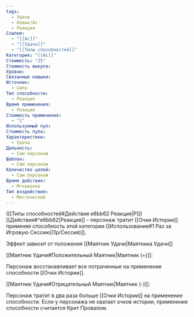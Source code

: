 ```yaml
---
tags:
  - Удача
  - Навык/Ас
  - Реакция
Ссылки:
  - "[[Ас]]"
  - "[[Удача]]"
  - "[[Типы способностей]]"
Категория: "[[Ас]]"
Стоимость: "25"
Стоимость выкупа: 
Уровни: 
Связанные навыки: 
Источник:
  - Сила
Тип способности:
  - Реакция
Время применения:
  - Реакция
Стоимость применения:
  - "1"
Используемый пул: 
Стоимость пула: 
Характеристики:
  - Удача
Дальность:
  - Сам персонаж
Шаблон:
  - Сам персонаж
Количество целей:
  - Сам персонаж
Время действия:
  - Мгновенно
Тип воздействия:
  - Мистический
---
```

([[Типы способностей#Действия e6bb62 Реакция|Р]]) [[Действия#^e6bb62|Реакция]] - персонаж тратит [[Очки Истории]] применяя способность этой категории [[Использование#1 Раз за Игровую Сессию|(1р/Сессия)]].

Эффект зависит от положения [[Маятник Удачи|Маятника Удачи]]

[[Маятник Удачи#Положительный Маятник|Маятник (+)]]:

Персонаж восстанавливает все потраченные на применение способности [[Очки Истории]].

[[Маятник Удачи#Отрицательный Маятник|Маятник (-)]]: 

Персонаж тратит в два раза больше [[Очки Истории]] на применение способности. Если у персонажа не хватает очков истории, применение способности считается Крит Провалом. 

